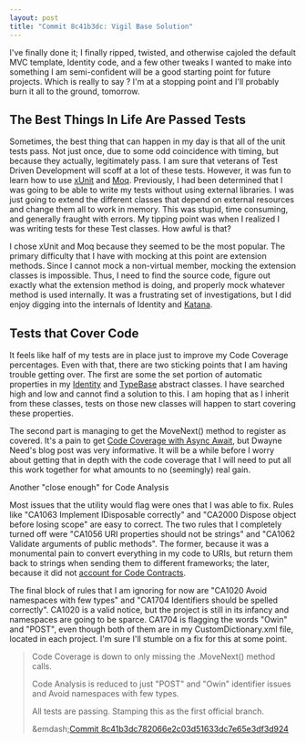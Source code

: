 ```yaml
---
layout: post
title: "Commit 8c41b3dc: Vigil Base Solution"
---
```


I've finally done it; I finally ripped, twisted, and otherwise cajoled the default MVC template, Identity code, and a few other tweaks I wanted to make into something I am semi-confident will be a good starting point for future projects. Which is really to say ? I'm at a stopping point and I'll probably burn it all to the ground, tomorrow.

## The Best Things In Life Are Passed Tests

Sometimes, the best thing that can happen in my day is that all of the unit tests pass. Not just once, due to some odd coincidence with timing,
but because they actually, legitimately pass. I am sure that veterans of Test Driven Development will scoff at a lot of these tests. However,
it was fun to learn how to use [xUnit](https://xunit.github.io/) and [Moq](http://www.moqthis.com/). Previously, I had been determined that I was going to be able to write my tests without using
external libraries. I was just going to extend the different classes that depend on external resources and change them all to work in memory.
This was stupid, time consuming, and generally fraught with errors. My tipping point was when I realized I was writing tests for these Test classes.
How awful is that?

I chose xUnit and Moq because they seemed to be the most popular. The primary difficulty that I have with mocking at this point are extension methods.
Since I cannot mock a non-virtual member, mocking the extension classes is impossible. Thus, I need to find the source code, figure out exactly what
the extension method is doing, and properly mock whatever method is used internally. It was a frustrating set of investigations, but I did enjoy digging
into the internals of Identity and [Katana](https://katanaproject.codeplex.com/).

## Tests that Cover Code

It feels like half of my tests are in place just to improve my Code Coverage percentages. Even with that, there are two sticking points that I
am having trouble getting over. The first are some the set portion of automatic properties in my [Identity](https://github.com/drovani/Vigil/blob/VigilBaseSolution/Vigil.Data/Vigil.Data.Core/Identity.cs)
and [TypeBase](https://github.com/drovani/Vigil/blob/VigilBaseSolution/Vigil.Data/Vigil.Data.Core/TypeBase.cs) abstract classes. I have searched
high and low and cannot find a solution to this. I am hoping that as I inherit from these classes, tests on those new classes will happen to start
covering these properties.

The second part is managing to get the MoveNext() method to register as covered. It's a pain to get [Code Coverage with Async Await](http://blogs.msdn.com/b/dwayneneed/archive/2014/11/17/code-coverage-with-async-await.aspx),
but Dwayne Need's blog post was very informative. It will be a while before I worry about getting that in depth with the code coverage that I
will need to put all this work together for what amounts to no (seemingly) real gain.

Another "close enough" for Code Analysis

Most issues that the utility would flag were ones that I was able to fix. Rules like "CA1063 Implement IDisposable correctly" and "CA2000 Dispose
object before losing scope" are easy to correct. The two rules that I completely turned off were "CA1056 URI properties should not be strings" and
"CA1062 Validate arguments of public methods". The former, because it was a monumental pain to convert everything in my code to URIs, but return
them back to strings when sending them to different frameworks; the later, because it did not [account for Code Contracts](http://geekswithblogs.net/terje/archive/2010/10/14/making-static-code-analysis-and-code-contracts-work-together-or.aspx).

The final block of rules that I am ignoring for now are "CA1020 Avoid namespaces with few types" and "CA1704 Identifiers should be spelled
correctly". CA1020 is a valid notice, but the project is still in its infancy and namespaces are going to be sparce. CA1704 is flagging the
words "Owin" and "POST", even though both of them are in my CustomDictionary.xml file, located in each project. I'm sure I'll stumble on a fix
for this at some point.

> Code Coverage is down to only missing the .MoveNext() method calls.
>  
> Code Analysis is reduced to just "POST" and "Owin" identifier issues and Avoid namespaces with few types.
>  
> All tests are passing. Stamping this as the first official branch.
>  
> &emdash;[Commit 8c41b3dc782066e2c03d51633dc7e65e3df3d924](https://github.com/drovani/Vigil/tree/VigilBaseSolution)